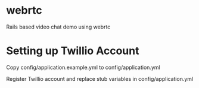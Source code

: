 webrtc
======

Rails based video chat demo using webrtc

Setting up Twillio Account
==========================

Copy config/application.example.yml to config/application.yml

Register Twillio account and replace stub variables in config/application.yml
